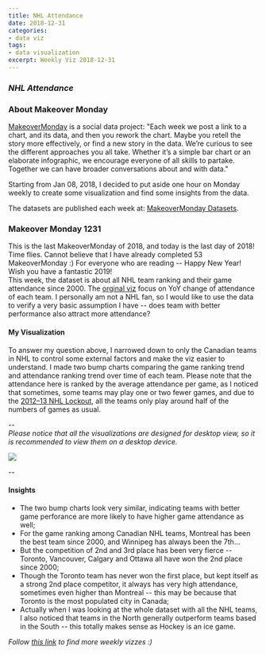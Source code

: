 ```yaml
---
title: NHL Attendance
date: 2018-12-31
categories:
- data viz
tags:
- data visualization
excerpt: Weekly Viz 2018-12-31
---
```


### *NHL Attendance*


### About Makeover Monday

[MakeoverMonday](http://www.makeovermonday.co.uk/) is a social data project:
"Each week we post a link to a chart, and its data, and then you rework the chart.
Maybe you retell the story more effectively, or find a new story in the data.
We’re curious to see the different approaches you all take. Whether it’s a simple bar chart or an elaborate infographic, we encourage everyone of all skills to partake.
Together we can have broader conversations about and with data."

Starting from Jan 08, 2018, I decided to put aside one hour on Monday weekly to create some visualization and find some insights from the data.

The datasets are published each week at: [MakeoverMonday Datasets](http://www.makeovermonday.co.uk/data/).

### Makeover Monday 1231

This is the last MakeoverMonday of 2018,  and today is the last day of 2018! Time flies. Cannot believe that I have already completed 53 MakeoverMonday :) For everyone who are reading -- Happy New Year! Wish you have a fantastic 2019!  
This week, the dataset is about all NHL team ranking and their game attendance since 2000. The [orginal viz](https://nhltoseattle.com/2013/02/10/nhl-attendance-through-feb-9th/#prettyPhoto) focus on YoY change of attendance of each team. I personally am not a NHL fan, so I would like to use the data to verify a very basic assumption I have -- does team with better performance also attract more attendance?  

#### My Visualization

To answer my question above, I narrowed down to only the Canadian teams in NHL to control some external factors and make the viz easier to understand. I made two bump charts comparing the game ranking trend and attendance ranking trend over time of each team. Please note that the attendance here is ranked by the average attendance per game, as I noticed that sometimes, some teams may play one or two fewer games, and due to the [2012–13 NHL Lockout](https://en.wikipedia.org/wiki/2012–13_NHL_lockout), all the teams only play around half of the numbers of games as usual.


--  
*Please notice that all the visualizations are designed for desktop view, so it is recommended to view them on a desktop device.*  

<div class='tableauPlaceholder' id='viz1546288914265' style='position: relative'>
<noscript><a href='#'>
  <img alt=' ' src='https:&#47;&#47;public.tableau.com&#47;static&#47;images&#47;Ma&#47;MakeOverMonday1231&#47;CanadianNFLTeams&#47;1_rss.png' style='border: none' />
</a></noscript>
<object class='tableauViz'  style='display:none;'>
  <param name='host_url' value='https%3A%2F%2Fpublic.tableau.com%2F' />
  <param name='embed_code_version' value='3' />
  <param name='site_root' value='' />
  <param name='name' value='MakeOverMonday1231&#47;CanadianNFLTeams' />
  <param name='tabs' value='no' />
  <param name='toolbar' value='yes' />
  <param name='static_image' value='https:&#47;&#47;public.tableau.com&#47;static&#47;images&#47;Ma&#47;MakeOverMonday1231&#47;CanadianNFLTeams&#47;1.png' />
  <param name='animate_transition' value='yes' />
  <param name='display_static_image' value='yes' />
  <param name='display_spinner' value='yes' />
  <param name='display_overlay' value='yes' />
  <param name='display_count' value='yes' />
  <param name='filter' value='publish=yes' />
</object></div>              
<script type='text/javascript'>            
  var divElement = document.getElementById('viz1546288914265');       
  var vizElement = divElement.getElementsByTagName('object')[0];        
  vizElement.style.width='800px';vizElement.style.height='827px';        
  var scriptElement = document.createElement('script');                  
  scriptElement.src = 'https://public.tableau.com/javascripts/api/viz_v1.js'; 
  vizElement.parentNode.insertBefore(scriptElement, vizElement);                
</script>  


--  

#### Insights
* The two bump charts look very similar, indicating teams with better game perforance are more likely to have higher game attendance as well;  
* For the game ranking among Canadian NHL teams, Montreal has been the best team since 2000, and Winnipeg has always been the 7th...  
* But the competition of 2nd and 3rd place has been very fierce -- Toronto, Vancouver, Calgary and Ottawa all have won the 2nd place since 2000;  
* Though the Toronto team has never won the first place, but kept itself as a strong 2nd place competitor, it always has very high attendance, sometimes even higher than Montreal -- this may be because that Toronto is the most populated city in Canada;  
* Actually when I was looking at the whole dataset with all the NHL teams, I also noticed that teams in the North generally outperform teams based in the South -- this totally makes sense as Hockey is an ice game.  



*Follow [this link](https://yudong-94.github.io/personal-website/project/MakeOverMonday2018/) to find more weekly vizzes :)*